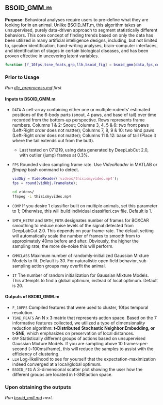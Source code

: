 ## BSOID_GMM.m
**Purpose**: Behavioral analyses require users to pre-define what they are looking for in an animal. Unlike BSOID_MT.m, this algorithm takes an unsupervised, purely data-driven approach to segment statistically different behaviors. This core concept of finding trends based on only the data has been utilized in many artificial intelligence designs, including, but not limited to, speaker identification, hand-writing analyses, brain-computer interfaces, and identification of stages in certain biological diseases, and has been proven effective in uncovering latent variables.

```matlab
function [f_10fps,tsne_feats,grp,llh,bsoid_fig] = bsoid_gmm(data,fps,comp,smth_hstry,smth_futr,gmmclass,it)
```

### Prior to Usage

*Run [dlc_preprocess.md](dlc_preprocess.md) first.*

#### Inputs to BSOID_GMM.m

- `DATA`    A cell-array containing either one or multiple rodents' estimated positions of the 6-body parts (snout, 4 paws, and base of tail) over time recorded from the bottom-up perspective. Rows represents frame numbers. Columns 1 & 2: Snout; Columns 3, 4, 5 & 6: two front paws (Left-Right order does not matter); Columns 7, 8, 9 & 10: two hind paws (Left-Right order does not matter); Columns 11 & 12: base of tail (Place it where the tail extends out from the butt). 

  - Last tested on 071219, using data generated by DeepLabCut 2.0, with outlier (jump) frames at 0.3%.

- `FPS`    Rounded video sampling frame rate. Use *VideoReader* in MATLAB or *ffmpeg* bash command to detect. 

  ```matlab
  vidObj = VideoReader('videos/thisismyvideo.mp4');
  fps = round(vidObj.FrameRate);
  ```

  ```bash
  cd videos/
  ffmpeg -i thisismyvideo.mp4
  ```

  

- `COMP`    If you desire 1 classifier built on multiple animals, set this parameter to 1; Otherwise, this will build individual classifier/.csv file. Default is 1. 

- `SMTH_HSTRY`   and `SMTH_FUTR`   designates number of frames for BOXCAR smoothing to reduce noise levels of the signal detected from DeepLabCut 2.0. This depends on your frame-rate. The default setting will automatically scale the number of frames to smooth from to approximately 40ms before and after. Obviously, the higher the sampling rate, the more de-noise this will perform.

- `GMMCLASS`    Maximum number of randomly-initialized Gaussian Mixture Models to fit. Default is 30. For naturalistic open field behavior, sub-sampling action groups may overfit the animal.

- `IT`  The number of random initialization for Gaussian Mixture Models. This attempts to find a global optimum, instead of local optimum. Default is 20.

#### Outputs of BSOID_GMM.m

- `F_10FPS`    Compiled features that were used to cluster, 10fps temporal resolution.
- `TSNE_FEATS`    An N x 3 matrix that represents action space. Based on the 7 informative features collected, we utilized a type of dimensionality reduction algorithm: **t-Distributed Stochastic Neighbor Embedding, or t-SNE**, which emphasizes on preservation of local distances. 
- `GRP`    Statistically different groups of actions based on unsupervised Gaussian Mixture Models. If you are sampling above 10 frames-per-second (~100ms/frame), this will reduce the samples to assist with the efficiency of clustering.
- `LLH`    Log-likelihood to see for yourself that the expectation-maximization indeed converged at a local/global optimum.
- `BSOID_FIG`    A 3-dimensional scatter plot showing the user how the different groups are located in t-SNEaction space.

### Upon obtaining the outputs
*Run [bsoid_mdl.md](bsoid_mdl.md) next.*
